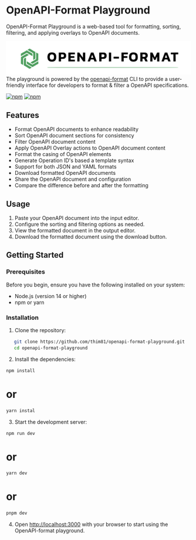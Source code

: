 
# OpenAPI-Format Playground

OpenAPI-Format Playground is a web-based tool for formatting, sorting, filtering, and applying overlays to OpenAPI documents. 

![openapi-format icon](https://github.com/thim81/openapi-format/raw/main/assets/openapi-format-logo.svg)
The playground is powered by the [openapi-format](https://www.npmjs.com/package/openapi-format) CLI to provide a user-friendly interface for developers to format & filter a OpenAPI specifications.

<a href="https://www.npmjs.com/package/openapi-format" alt="Latest Stable Version">![npm](https://img.shields.io/npm/v/openapi-format.svg)</a>
<a href="https://www.npmjs.com/package/openapi-format" alt="Total Downloads">![npm](https://img.shields.io/npm/dw/openapi-format.svg)</a>

## Features

- Format OpenAPI documents to enhance readability
- Sort OpenAPI document sections for consistency
- Filter OpenAPI document content
- Apply OpenAPI Overlay actions to OpenAPI document content
- Format the casing of OpenAPI elements
- Generate Operation ID's based a template syntax
- Support for both JSON and YAML formats
- Download formatted OpenAPI documents
- Share the OpenAPI document and configuration
- Compare the difference before and after the formatting

## Usage

1. Paste your OpenAPI document into the input editor.
2. Configure the sorting and filtering options as needed.
3. View the formatted document in the output editor.
4. Download the formatted document using the download button.

## Getting Started

### Prerequisites

Before you begin, ensure you have the following installed on your system:

- Node.js (version 14 or higher)
- npm or yarn

### Installation

1. Clone the repository:

```bash
   git clone https://github.com/thim81/openapi-format-playground.git
   cd openapi-format-playground
```

2. Install the dependencies:

```bash
npm install
```
# or
```bash
yarn instal
```

3. Start the development server:

```bash
npm run dev
```
# or
```bash
yarn dev
```
# or
```bash
pnpm dev
```

4. Open [http://localhost:3000](http://localhost:3000) with your browser to start using the OpenAPI-format playground.

